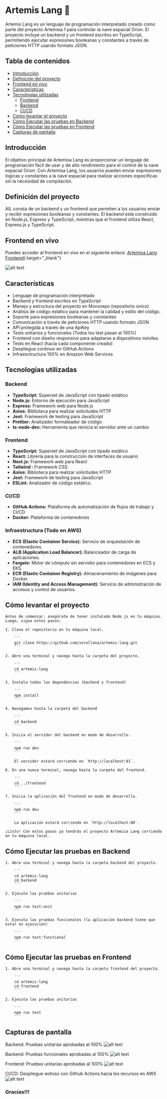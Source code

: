 # Artemis Lang 🚀

Artemis Lang es un lenguaje de programación interpretado creado como parte del proyecto Artemisa 1 para controlar la nave espacial Orion. El proyecto incluye un backend y un frontend escritos en TypeScript, permitiendo ejecutar expresiones booleanas y constantes a través de peticiones HTTP usando formato JSON.

## Tabla de contenidos

- [Introducción](#introducción)
- [Definición del proyecto](#definición-del-proyecto)
- [Frontend en vivo](#frontend-en-vivo)
- [Características](#características)
- [Tecnologías utilizadas](#tecnologías-utilizadas)
  - [Frontend](#frontend)
  - [Backend](#backend)
  - [CI/CD](#cicd)
- [Cómo levantar el proyecto](#cómo-levantar-el-proyecto)
- [Cómo Ejecutar las pruebas en Backend](#Cómo-Ejecutar-las-pruebas-en-Backend)
- [Cómo Ejecutar las pruebas en Frontend](#Cómo-Ejecutar-las-pruebas-en-Frontend)
- [Capturas de pantalla](#Capturas-de-pantalla)

## Introducción

El objetivo principal de Artemisa Lang es proporcionar un lenguaje de programación fácil de usar y de alto rendimiento para el control de la nave espacial Orion. Con Artemisa Lang, los usuarios pueden enviar expresiones lógicas y constantes a la nave espacial para realizar acciones específicas sin la necesidad de compilación.

## Definición del proyecto

AIL consta de un backend y un frontend que permiten a los usuarios enviar y recibir expresiones booleanas y constantes. El backend está construido en Node.js, Express y TypeScript, mientras que el frontend utiliza React, Express.js y TypeScript.

## Frontend en vivo

Puedes acceder al frontend en vivo en el siguiente enlace: [Artemisa Lang Frontend](http://artemis-frontend-balance-b-1639758126.us-east-1.elb.amazonaws.com/){:target="_blank"}

![alt text](https://github.com/vorellana/artemis-lang/blob/main/resources/images/main.png?raw=true)

## Características

- Lenguaje de programación interpretado
- Backend y frontend escritos en TypeScript
- Manejo y estructura del proyecto en Monorepo (repositorio único)
- Análisis de código estático para mantener la calidad y estilo del código.
- Soporte para expresiones booleanas y constantes
- Comunicación a través de peticiones HTTP usando formato JSON
- API protegida a través de una ApiKey
- Tests unitarios y funcionales (Todos los test pasan al 100%)
- Frontend con diseño responsivo para adaptarse a dispositivos móviles.
- Tests en React (hacia cada componente creado)
- Despliegue continuo en GitHub Actions
- Infraesctructura 100% en Amazon Web Services

## Tecnologías utilizadas

### Backend

- **TypeScript:** Superset de JavaScript con tipado estático
- **Node.js:** Entorno de ejecución para JavaScript
- **Express:** Framework web para Node.js
- **Axios:** Biblioteca para realizar solicitudes HTTP
- **Jest:** Framework de testing para JavaScript
- **Prettier:** Analizador formateador de código
- **ts-node-dev:** Herramienta que reinicia el servidor ante un cambio
### Frontend

- **TypeScript:** Superset de JavaScript con tipado estático
- **React:** Librería para la construcción de interfaces de usuario
- **Next.js:** Framework web para React
- **Tailwind :** Framework CSS
- **Axios:** Biblioteca para realizar solicitudes HTTP
- **Jest:** Framework de testing para JavaScript
- **ESLint:** Analizador de código estático.

### CI/CD

- **GitHub Actions:** Plataforma de automatización de flujos de trabajo y CI/CD
- **Docker:** Plataforma de contenedores

### Infraestructura (Todo en AWS)

- **ECS (Elastic Container Service):** Servicio de orquestación de contenedores.
- **ALB (Application Load Balancer):** Balanceador de carga de aplicaciones.
- **Fargate:** Motor de cómputo sin servidor para contenedores en ECS y EKS.
- **ECR (Elastic Container Registry):** Almacenamiento de imágenes para Docker.
- **IAM (Identity and Access Management):** Servicio de administración de accesos y control de usuarios.

## Cómo levantar el proyecto

    Antes de comenzar, asegúrate de tener instalado Node.js en tu máquina. Luego, sigue estos pasos:

    1. Clona el repositorio en tu máquina local.

        ```
        git clone https://github.com/vorellana/artemis-lang.git
        ```

    2. Abre una terminal y navega hasta la carpeta del proyecto.

        ```
        cd artemis-lang
        ```

    3. Instala todas las dependencias (backend y frontend)

        ```
        npm install
        ```

    4. Navegamos hasta la carpeta del backend

        ```
        cd backend
        ```

    5. Inicia el servidor del backend en modo de desarrollo.

        ```
        npm run dev
        ```

        El servidor estará corriendo en `http://localhost:81`.

    6. En una nueva terminal, navega hasta la carpeta del frontend.

        ```
        cd ../frontend
        ```

    7. Inicia la aplicación del frontend en modo de desarrollo.

        ```
        npm run dev
        ```

        La aplicación estará corriendo en `http://localhost:80`.

    ¡Listo! Con estos pasos ya tendrás el proyecto Artemisa Lang corriendo en tu máquina local.



## Cómo Ejecutar las pruebas en Backend

    1. Abre una terminal y navega hasta la carpeta backend del proyecto.

        ```
        cd artemis-lang
        cd backend
        ```

    2. Ejecuta las pruebas unitarias

        ```
        npm run test:unit
        ```

    3. Ejecuta las pruebas funcionales (la aplicación backend tiene que estar en ejecución)

        ```
        npm run test:functional
        ```

## Cómo Ejecutar las pruebas en Frontend

    1. Abre una terminal y navega hasta la carpeta frontend del proyecto.

        ```
        cd artemis-lang
        cd frontend
        ```

    2. Ejecuta las pruebas unitarias

        ```
        npm run test
        ```

## Capturas de pantalla 

Backend: Pruebas unitarias aprobadas al 100%
![alt text](https://github.com/vorellana/artemis-lang/blob/main/resources/images/unit_test.png)

Backend: Pruebas funcionales aprobadas al 100%
![alt text](https://github.com/vorellana/artemis-lang/blob/main/resources/images/functional_test.png)

Frontend: Pruebas unitarias aprobadas al 100%
![alt text](https://github.com/vorellana/artemis-lang/blob/main/resources/images/front_test.png)

CI/CD: Despliegue exitoso con Github Actions hacia los recursos en AWS
![alt text](https://github.com/vorellana/artemis-lang/blob/main/resources/images/deploy.png)


### Gracias!!!


